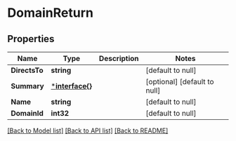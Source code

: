 # DomainReturn

## Properties
Name | Type | Description | Notes
------------ | ------------- | ------------- | -------------
**DirectsTo** | **string** |  | [default to null]
**Summary** | [***interface{}**](interface{}.md) |  | [optional] [default to null]
**Name** | **string** |  | [default to null]
**DomainId** | **int32** |  | [default to null]

[[Back to Model list]](../README.md#documentation-for-models) [[Back to API list]](../README.md#documentation-for-api-endpoints) [[Back to README]](../README.md)


